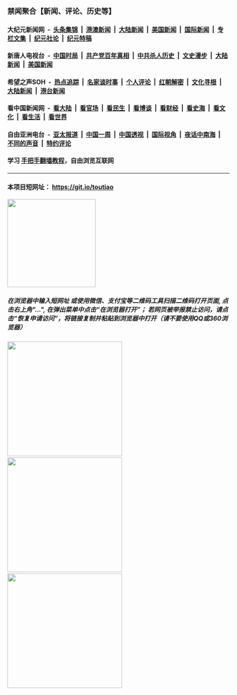 ### 禁闻聚合【新闻、评论、历史等】

#### 大纪元新闻网 &nbsp;-&nbsp; [头条集锦](indexes/E头条集锦.md?t=02261731) &nbsp;|&nbsp; [港澳新闻](indexes/E港澳新闻.md?t=02261731)  &nbsp;|&nbsp; [大陆新闻](indexes/E大陆新闻.md?t=02261731) &nbsp;|&nbsp; [美国新闻](indexes/E美国新闻.md?t=02261731) &nbsp;|&nbsp; [国际新闻](indexes/E国际新闻.md?t=02261731) &nbsp;|&nbsp; [专栏文集](indexes/E专栏文集.md?t=02261731) &nbsp;|&nbsp; [纪元社论](indexes/E纪元社论.md?t=02261731) &nbsp;|&nbsp; [纪元特稿](indexes/E纪元特稿.md?t=02261731) 

#### 新唐人电视台 &nbsp;-&nbsp; [中国时局](indexes/N中国时局.md?t=02261731) &nbsp;|&nbsp; [共产党百年真相](indexes/N共产党百年真相.md?t=02261731) &nbsp;|&nbsp; [中共杀人历史](indexes/N中共杀人历史.md?t=02261731) &nbsp;|&nbsp; [文史漫步](indexes/N文史漫步.md?t=02261731) &nbsp;|&nbsp; [大陆新闻](indexes/N大陆新闻.md?t=02261731) &nbsp;|&nbsp; [美国新闻](indexes/N美国新闻.md?t=02261731)

#### 希望之声SOH &nbsp;-&nbsp; [热点追踪](indexes/H热点追踪.md?t=02261731) &nbsp;|&nbsp; [名家谈时事](indexes/H名家谈时事.md?t=02261731) &nbsp;|&nbsp; [个人评论](indexes/H个人评论.md?t=02261731)  &nbsp;|&nbsp; [红朝解密](indexes/H红朝解密.md?t=02261731) &nbsp;|&nbsp; [文化寻根](indexes/H文化寻根.md?t=02261731) &nbsp;|&nbsp; [大陆新闻](indexes/H大陆新闻.md?t=02261731) &nbsp;|&nbsp; [港台新闻](indexes/H港台新闻.md?t=02261731)

#### 看中国新闻网 &nbsp;-&nbsp; [看大陆](indexes/S看大陆.md?t=02261731) &nbsp;|&nbsp; [看官场](indexes/S看官场.md?t=02261731) &nbsp;|&nbsp; [看民生](indexes/S看民生.md?t=02261731)  &nbsp;|&nbsp; [看博谈](indexes/S看博谈.md?t=02261731) &nbsp;|&nbsp; [看财经](indexes/S看财经.md?t=02261731) &nbsp;|&nbsp; [看史海](indexes/S看史海.md?t=02261731) &nbsp;|&nbsp; [看文化](indexes/S看文化.md?t=02261731) &nbsp;|&nbsp; [看生活](indexes/S看生活.md?t=02261731) &nbsp;|&nbsp; [看世界](indexes/S看世界.md?t=02261731)

#### 自由亚洲电台 &nbsp;-&nbsp; [亚太报道](indexes/R亚太报道.md?t=02261731) &nbsp;|&nbsp; [中国一周](indexes/R中国一周.md?t=02261731) &nbsp;|&nbsp; [中国透视](indexes/R中国透视.md?t=02261731)  &nbsp;|&nbsp; [国际视角](indexes/R国际视角.md?t=02261731) &nbsp;|&nbsp; [夜话中南海](indexes/R夜话中南海.md?t=02261731) &nbsp;|&nbsp; [不同的声音](indexes/R不同的声音.md?t=02261731) &nbsp;|&nbsp; [特约评论](indexes/R特约评论.md?t=02261731)

#### 学习 [手把手翻墙教程](https://github.com/gfw-breaker/guides/wiki)，自由浏览互联网

----

#### 本项目短网址： https://git.io/toutiao
<img src="https://raw.githubusercontent.com/gfw-breaker/banned-news/master/scripts/img/qr.png" width="200px"/>  

##### 在浏览器中输入短网址 或使用微信、支付宝等二维码工具扫描二维码打开页面, 点击右上角"...", 在弹出菜单中点击“在浏览器打开”； 若网页被举报禁止访问，请点击“恢复申请访问”，将链接复制并粘贴到浏览器中打开（请不要使用QQ或360浏览器）

<img src="https://raw.githubusercontent.com/gfw-breaker/banned-news/master/scripts/img/1.png" width="260px"/> &nbsp; <img src="https://raw.githubusercontent.com/gfw-breaker/banned-news/master/scripts/img/2.png" width="260px"/> &nbsp; <img src="https://raw.githubusercontent.com/gfw-breaker/banned-news/master/scripts/img/3.png" width="260px"/>
